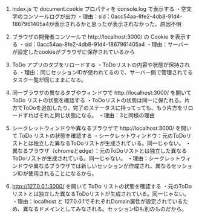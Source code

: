 1. index.js で document.cookie プロパティを console.log で表示する
   ・空文字のコンソールログが出力
   ・理由：sid：0acc54aa-8fe2-4db8-91d4-1867961405a4が表示されるかと思ったが表示されなかった。原因不明

2. ブラウザの開発者コンソールで http://localhost:3000/ の Cookie を表示する
   ・sid：0acc54aa-8fe2-4db8-91d4-1867961405a4
   ・理由：サーバーが設定したcookieがブラウザに保存されているから

3. ToDo アプリのタブをリロードする
   ・ToDoリストの内容や状態が保持される
   ・理由：同じセッションIDが使われてるので、サーバー側で管理されてるタスク一覧が同じままになる。

4. 同一ブラウザの異なるタブやウィンドウで http://localhost:3000/ を開いて ToDo リストの状態を確認する
   ・ToDoリストの状態は同一に保たれる。片方でToDoを追加したり、完了のステータスに持ってっても、もう片方をリロードすればそれと同じ状態になる。
   ・理由：3と同様の理由

5. シークレットウィンドウや異なるブラウザで http://localhost:3000/ を開いて ToDo リストの状態を確認する
   ・シークレットウィンドウ：元のToDoリストとは独立した異なるToDoリストが生成されている。同一じゃない。
   ・異なるブラウザ（chromeとedge）：元のToDoリストとは独立した異なるToDoリストが生成されている。同一じゃない。
   ・理由：シークレットウィンドウや異なるブラウザでは新しいセッションが作成され、異なるセッションIDが使用されることになるから。

6. http://127.0.0.1:3000/ を開いて ToDo リストの状態を確認する
   ・元のToDoリストとは独立した異なるToDoリストが生成されている。同一じゃない。
   ・理由：localhost と 127.0.0.1でそれぞれDomain属性が設定されているため、異なるドメインとしてみなされる。セッションIDも別のものだから。

